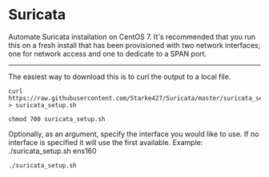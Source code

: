 # Suricata
Automate Suricata installation on CentOS 7. It's recommended that you run this on a fresh install that has been provisioned with two network interfaces; one for network access and one to dedicate to a SPAN port. 

---

The easiest way to download this is to curl the output to a local file.

```
curl https://raw.githubusercontent.com/Starke427/Suricata/master/suricata_setup.sh > suricata_setup.sh
```
```
chmod 700 suricata_setup.sh
```
Optionally, as an argument, specify the interface you would like to use. If no interface is specified it will use the first available. Example: ./suricata_setup.sh ens160

```
./suricata_setup.sh   
```

